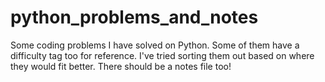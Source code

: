 # python_problems_and_notes
Some coding problems I have solved on Python. 
Some of them have a difficulty tag too for reference. I've tried sorting them out based on where they would fit better. 
There should be a notes file too! 
